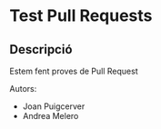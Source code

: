 # Test Pull Requests
## Descripció
Estem fent proves de Pull Request

Autors:
- Joan Puigcerver
- Andrea Melero
